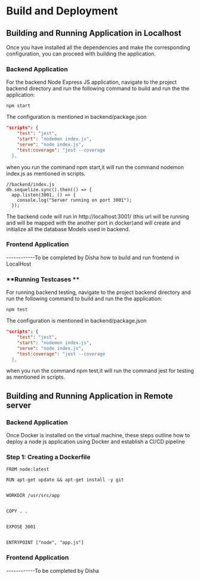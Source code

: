 # Build and Deployment


## Building and Running Application in Localhost

Once you have installed all the dependencies and make the corresponding configuration, you can proceed with building the application.

### **Backend Application**  
For the backend Node Express JS application, navigate to the project backend directory and run the following command to build  and run the the application:  

```node
npm start
```

The configuration is mentioned in backend/package.json

```json
"scripts": {
    "test": "jest",
    "start": "nodemon index.js",
    "serve": "node index.js",
    "test:coverage": "jest --coverage
  },
  ```

  when you run the command npm start,it will run the command nodemon index.js as mentioned in scripts.

```node
//backend/index.js
db.sequelize.sync().then(() => {
  app.listen(3001, () => {
    console.log("Server running on port 3001");
  });
  ```

The backend code will run in http://localhost:3001/ (this url will be running and will be mapped with the another port in docker)and will create and initialize all the database Models used in backend.


### **Frontend Application**


------------To be completed by Disha how to build and run frontend in LocalHost


### **Running Testcases **

For running backend testing, navigate to the project backend directory and run the following command to build  and run the the application:  

```node
npm test
```

The configuration is mentioned in backend/package.json

```json
"scripts": {
    "test": "jest",
    "start": "nodemon index.js",
    "serve": "node index.js",
    "test:coverage": "jest --coverage
  },
  ```

  when you run the command npm test,it will run the command jest for testing as mentioned in scripts.
  
## Building and Running Application in Remote server

### **Backend Application**

Once Docker is installed on the virtual machine, these steps outline how to deploy a node js application using Docker and establish a CI/CD pipeline

### **Step 1**: Creating a Dockerfile
```node
FROM node:latest

RUN apt-get update && apt-get install -y git


WORKDIR /usr/src/app


COPY . .


EXPOSE 3001


ENTRYPOINT ["node", "app.js"]
```

### **Frontend Application**

------------To be completed by Disha
